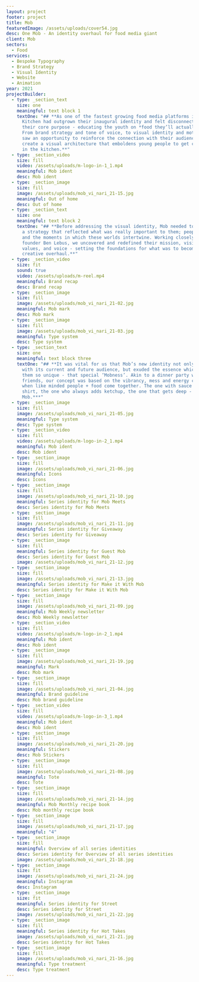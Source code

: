```yaml
---
layout: project
footer: project
title: Mob
featuredImage: /assets/uploads/cover54.jpg
desc: One Mob - An identity overhaul for food media giant
client: Mob
sectors:
  - Food
services:
  - Bespoke Typography
  - Brand Strategy
  - Visual Identity
  - Website
  - Animation
year: 2021
projectBuilder:
  - type: _section_text
    size: one
    meaningful: text block 1
    textOne: "## **As one of the fastest growing food media platforms in the UK, Mob
      Kitchen had outgrown their inaugural identity and felt disconnected from
      their core purpose - educating the youth on *food they’ll actually cook*.
      From brand strategy and tone of voice, to visual identity and motion, we
      saw an opportunity to reinforce the connection with their audience and
      create a visual architecture that emboldens young people to get creative
      in the kitchen.**"
  - type: _section_video
    size: fill
    video: /assets/uploads/m-logo-in-1_1.mp4
    meaningful: Mob ident
    desc: Mob ident
  - type: _section_image
    size: fill
    image: /assets/uploads/mob_vi_nari_21-15.jpg
    meaningful: Out of home
    desc: Out of home
  - type: _section_text
    size: one
    meaningful: text block 2
    textOne: "## **Before addressing the visual identity, Mob needed to resync with
      a strategy that reflected what was really important to them; people, food,
      and the moments in which these worlds intertwine. Working closely with
      founder Ben Lebus, we uncovered and redefined their mission, vision,
      values, and voice - setting the foundations for what was to become a major
      creative overhaul.**"
  - type: _section_video
    size: fit
    sound: true
    video: /assets/uploads/m-reel.mp4
    meaningful: Brand recap
    desc: Brand recap
  - type: _section_image
    size: fill
    image: /assets/uploads/mob_vi_nari_21-02.jpg
    meaningful: Mob mark
    desc: Mob mark
  - type: _section_image
    size: fill
    image: /assets/uploads/mob_vi_nari_21-03.jpg
    meaningful: Type system
    desc: Type system
  - type: _section_text
    size: one
    meaningful: text block three
    textOne: "## **It was vital for us that Mob’s new identity not only resonated
      with its current and future audience, but exuded the essence which makes
      them so unique - that special ‘Mobness’. Akin to a dinner party with
      friends, our concept was based on the vibrancy, mess and energy created
      when like minded people + food come together. The one with sauce on their
      shirt, the one who always adds ketchup, the one that gets deep - *one
      Mob.***"
  - type: _section_image
    size: fill
    image: /assets/uploads/mob_vi_nari_21-05.jpg
    meaningful: Type system
    desc: Type system
  - type: _section_video
    size: fill
    video: /assets/uploads/m-logo-in-2_1.mp4
    meaningful: Mob ident
    desc: Mob ident
  - type: _section_image
    size: fill
    image: /assets/uploads/mob_vi_nari_21-06.jpg
    meaningful: Icons
    desc: Icons
  - type: _section_image
    size: fill
    image: /assets/uploads/mob_vi_nari_21-10.jpg
    meaningful: Series identity for Mob Meets
    desc: Series identity for Mob Meets
  - type: _section_image
    size: fill
    image: /assets/uploads/mob_vi_nari_21-11.jpg
    meaningful: Series identity for Giveaway
    desc: Series identity for Giveaway
  - type: _section_image
    size: fill
    meaningful: Series identity for Guest Mob
    desc: Series identity for Guest Mob
    image: /assets/uploads/mob_vi_nari_21-12.jpg
  - type: _section_image
    size: fill
    image: /assets/uploads/mob_vi_nari_21-13.jpg
    meaningful: Series identity for Make it With Mob
    desc: Series identity for Make it With Mob
  - type: _section_image
    size: fill
    image: /assets/uploads/mob_vi_nari_21-09.jpg
    meaningful: Mob Weekly newsletter
    desc: Mob Weekly newsletter
  - type: _section_video
    size: fill
    video: /assets/uploads/m-logo-in-2_1.mp4
    meaningful: Mob ident
    desc: Mob ident
  - type: _section_image
    size: fill
    image: /assets/uploads/mob_vi_nari_21-19.jpg
    meaningful: Mark
    desc: Mob mark
  - type: _section_image
    size: fill
    image: /assets/uploads/mob_vi_nari_21-04.jpg
    meaningful: Brand guideline
    desc: Mob brand guideline
  - type: _section_video
    size: fill
    video: /assets/uploads/m-logo-in-3_1.mp4
    meaningful: Mob ident
    desc: Mob ident
  - type: _section_image
    size: fill
    image: /assets/uploads/mob_vi_nari_21-20.jpg
    meaningful: Stickers
    desc: Mob Stickers
  - type: _section_image
    size: fill
    image: /assets/uploads/mob_vi_nari_21-08.jpg
    meaningful: Tote
    desc: Tote
  - type: _section_image
    size: fill
    image: /assets/uploads/mob_vi_nari_21-14.jpg
    meaningful: Mob Monthly recipe book
    desc: Mob monthly recipe book
  - type: _section_image
    size: fill
    image: /assets/uploads/mob_vi_nari_21-17.jpg
    meaningful: "4"
  - type: _section_image
    size: fill
    meaningful: Overview of all series identities
    desc: Series identity for Overview of all series identities
    image: /assets/uploads/mob_vi_nari_21-18.jpg
  - type: _section_image
    size: fit
    image: /assets/uploads/mob_vi_nari_21-24.jpg
    meaningful: Instagram
    desc: Instagram
  - type: _section_image
    size: fit
    meaningful: Series identity for Street
    desc: Series identity for Street
    image: /assets/uploads/mob_vi_nari_21-22.jpg
  - type: _section_image
    size: fill
    meaningful: Series identity for Hot Takes
    image: /assets/uploads/mob_vi_nari_21-21.jpg
    desc: Series identity for Hot Takes
  - type: _section_image
    size: fill
    image: /assets/uploads/mob_vi_nari_21-16.jpg
    meaningful: Type treatment
    desc: Type treatment
---
```

